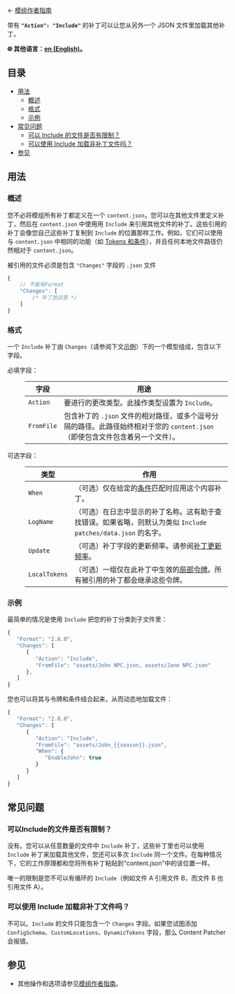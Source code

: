 ﻿← [模组作者指南](../author-guide.md)

带有 **`"Action": "Include"`** 的补丁可以让您从另外一个 JSON 文件里加载其他补丁。

**🌐 其他语言：[en (English)](../../author-guide/action-include.md)。**

## 目录
* [用法](#usage)
  * [概述](#overview)
  * [格式](#format)
  * [示例](#examples)
* [常见问题](#faqs)
  * [可以 Include 的文件是否有限制？](#are-there-limits-to-the-files-i-can-include)
  * [可以使用 Include 加载非补丁文件吗？](#can-i-load-non-patches-using-include)
* [参见](#see-also)

## 用法<a name="usage"></a>
### 概述<a name="overview"></a>
您不必将模组所有补丁都定义在一个 `content.json`，您可以在其他文件里定义补丁，然后在 `content.json` 中使用用 `Include` 来引用其他文件的补丁。这些引用的补丁会像您自己这些补丁复制到 `Include` 的位置那样工作。例如，它们可以使用与 `content.json` 中相同的功能（如 [Tokens 和条件](../author-guide.md#tokens)），并且任何本地文件路径仍然相对于 `content.json`。

被引用的文件必须是包含 `"Changes"` 字段的 `.json` 文件
```js
{
    // 不能有Format
    "Changes": [
        /* 补丁放这里 */
    ]
}
```

### 格式<a name="format"></a>
一个 `Include` 补丁由 `Changes`（请参阅下文[示例](#examples)）下的一个模型组成，包含以下字段。

<dl>
<dt>必填字段：</dt>
<dd>

字段       | 用途
--------- | -------
`Action`  | 要进行的更改类型。此操作类型设置为 `Include`。
`FromFile` | 包含补丁的 `.json` 文件的相对路径，或多个逗号分隔的路径。此路径始终相对于您的 `content.json`（即使包含文件包含着另一个文件）。

</td>
</tr>

</dd>
<dt>可选字段：</dt>
<dd>

类型       | 作用
--------- | -------
`When`        | （可选）仅在给定的[条件](../author-guide.md#conditions)匹配时应用这个内容补丁。
`LogName`     | （可选）在日志中显示的补丁名称。这有助于查找错误。如果省略，则默认为类似 `Include patches/data.json` 的名字。
`Update`      | （可选）补丁字段的更新频率。请参阅[补丁更新频率](../author-guide.md#update-rate)。
`LocalTokens` | （可选）一组仅在此补丁中生效的[局部令牌](../author-guide/tokens.md#local-tokens)。所有被引用的补丁都会继承这些令牌。

</dd>
</dl>

### 示例<a name="examples"></a>
最简单的情况是使用 `Include` 把您的补丁分类到子文件里：
```js
{
   "Format": "2.8.0",
   "Changes": [
      {
         "Action": "Include",
         "FromFile": "assets/John NPC.json, assets/Jane NPC.json"
      },
   ]
}
```

您也可以将其与令牌和条件结合起来，从而动态地加载文件：
```js
{
   "Format": "2.8.0",
   "Changes": [
      {
         "Action": "Include",
         "FromFile": "assets/John_{{season}}.json",
         "When": {
            "EnableJohn": true
         }
      }
   ]
}
```

## 常见问题<a name="faqs"></a>
### 可以Include的文件是否有限制？<a name="are-there-limits-to-the-files-i-can-include"></a>
没有。您可以从任意数量的文件中 `Include` 补丁，这些补丁里也可以使用 `Include` 补丁来加载其他文件，您还可以多次 `Include` 同一个文件。在每种情况下，它的工作原理都和您将所有补丁粘贴到“content.json”中的该位置一样。

唯一的限制是您不可以有循环的 `Include`（例如文件 A 引用文件 B，而文件 B 也引用文件 A）。

### 可以使用 Include 加载非补丁文件吗？<a name="can-i-load-non-patches-using-include"></a>
不可以。`Include` 的文件只能包含一个 `Changes` 字段。如果您试图添加 `ConfigSchema`、`CustomLocations`、`DynamicTokens` 字段，那么 Content Patcher 会报错。

## 参见<a name="see-also"></a>
* 其他操作和选项请参见[模组作者指南](../author-guide.md)。
